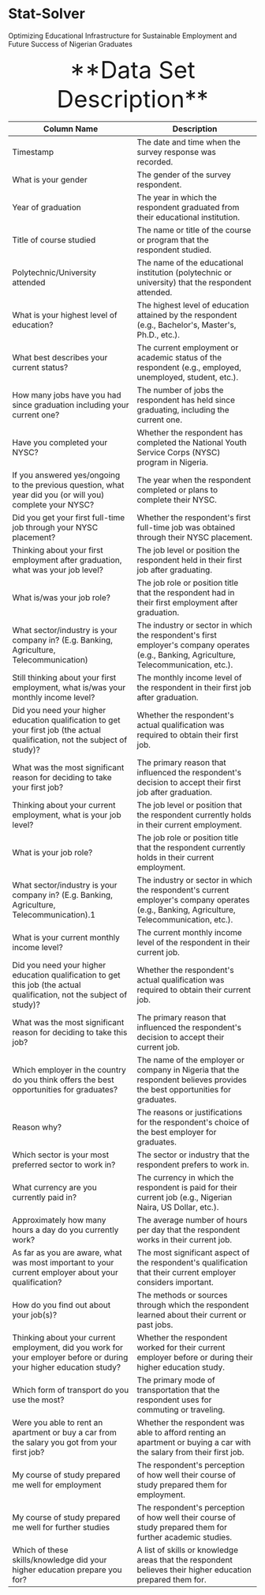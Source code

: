 # Stat-Solver
Optimizing Educational Infrastructure for Sustainable Employment and Future Success of Nigerian Graduates

<p align=center><font size=10>**Data Set Description**</font></p>

| Column Name                                                      | Description                                                                                                      |
|------------------------------------------------------------------|------------------------------------------------------------------------------------------------------------------|
| Timestamp                                                        | The date and time when the survey response was recorded.                                                          |
| What is your gender                                              | The gender of the survey respondent.                                                                             |
| Year of graduation                                               | The year in which the respondent graduated from their educational institution.                                   |
| Title of course studied                                          | The name or title of the course or program that the respondent studied.                                           |
| Polytechnic/University attended                                  | The name of the educational institution (polytechnic or university) that the respondent attended.               |
| What is your highest level of education?                         | The highest level of education attained by the respondent (e.g., Bachelor's, Master's, Ph.D., etc.).              |
| What best describes your current status?                         | The current employment or academic status of the respondent (e.g., employed, unemployed, student, etc.).        |
| How many jobs have you had since graduation including your current one? | The number of jobs the respondent has held since graduating, including the current one.                |
| Have you completed your NYSC?                                    | Whether the respondent has completed the National Youth Service Corps (NYSC) program in Nigeria.              |
| If you answered yes/ongoing to the previous question, what year did you (or will you) complete your NYSC? | The year when the respondent completed or plans to complete their NYSC.                         |
| Did you get your first full-time job through your NYSC placement?  | Whether the respondent's first full-time job was obtained through their NYSC placement.                      |
| Thinking about your first employment after graduation, what was your job level? | The job level or position the respondent held in their first job after graduating.                     |
| What is/was your job role?                                       | The job role or position title that the respondent had in their first employment after graduation.             |
| What sector/industry is your company in? (E.g. Banking, Agriculture, Telecommunication) | The industry or sector in which the respondent's first employer's company operates (e.g., Banking, Agriculture, Telecommunication, etc.). |
| Still thinking about your first employment, what is/was your monthly income level? | The monthly income level of the respondent in their first job after graduation.                      |
| Did you need your higher education qualification to get your first job (the actual qualification, not the subject of study)? | Whether the respondent's actual qualification was required to obtain their first job.                |
| What was the most significant reason for deciding to take your first job? | The primary reason that influenced the respondent's decision to accept their first job after graduation. |
| Thinking about your current employment, what is your job level? | The job level or position that the respondent currently holds in their current employment.               |
| What is your job role?                                           | The job role or position title that the respondent currently holds in their current employment.               |
| What sector/industry is your company in? (E.g. Banking, Agriculture, Telecommunication).1 | The industry or sector in which the respondent's current employer's company operates (e.g., Banking, Agriculture, Telecommunication, etc.). |
| What is your current monthly income level?                      | The current monthly income level of the respondent in their current job.                                     |
| Did you need your higher education qualification to get this job (the actual qualification, not the subject of study)? | Whether the respondent's actual qualification was required to obtain their current job.          |
| What was the most significant reason for deciding to take this job? | The primary reason that influenced the respondent's decision to accept their current job.                 |
| Which employer in the country do you think offers the best opportunities for graduates? | The name of the employer or company in Nigeria that the respondent believes provides the best opportunities for graduates. |
| Reason why?                                                      | The reasons or justifications for the respondent's choice of the best employer for graduates.                 |
| Which sector is your most preferred sector to work in?            | The sector or industry that the respondent prefers to work in.                                                   |
| What currency are you currently paid in?                         | The currency in which the respondent is paid for their current job (e.g., Nigerian Naira, US Dollar, etc.).   |
| Approximately how many hours a day do you currently work?         | The average number of hours per day that the respondent works in their current job.                            |
| As far as you are aware, what was most important to your current employer about your qualification? | The most significant aspect of the respondent's qualification that their current employer considers important. |
| How do you find out about your job(s)?                            | The methods or sources through which the respondent learned about their current or past jobs.               |
| Thinking about your current employment, did you work for your employer before or during your higher education study? | Whether the respondent worked for their current employer before or during their higher education study.  |
| Which form of transport do you use the most?                     | The primary mode of transportation that the respondent uses for commuting or traveling.                        |
| Were you able to rent an apartment or buy a car from the salary you got from your first job? | Whether the respondent was able to afford renting an apartment or buying a car with the salary from their first job. |
| My course of study prepared me well for employment                | The respondent's perception of how well their course of study prepared them for employment.                   |
| My course of study prepared me well for further studies           | The respondent's perception of how well their course of study prepared them for further academic studies.      |
| Which of these skills/knowledge did your higher education prepare you for? | A list of skills or knowledge areas that the respondent believes their higher education prepared them for.   |
